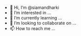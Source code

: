 - 👋 Hi, I’m @siamandharki
- 👀 I’m interested in ...
- 🌱 I’m currently learning ...
- 💞️ I’m looking to collaborate on ...
- 📫 How to reach me ...

<!---
siamandharki/siamandharki is a ✨ special ✨ repository because its `README.md` (this file) appears on your GitHub profile.
You can click the Preview link to take a look at yo
ur changes.
$Cracknumberkurdistaniraq.py

